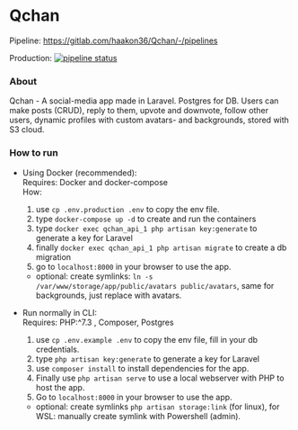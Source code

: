 # Qchan
Pipeline: https://gitlab.com/haakon36/Qchan/-/pipelines

Production:
[![pipeline status](https://gitlab.com/haakon36/Qchan/badges/production/pipeline.svg)](https://gitlab.com/haakon36/Qchan/-/commits/production)

### About

Qchan - A social-media app made in Laravel. Postgres for DB. Users can make posts (CRUD), reply to them, upvote and downvote, follow other users, dynamic profiles with custom avatars- and backgrounds, stored with S3 cloud.

### How to run

* Using Docker (recommended): \
  Requires: Docker and docker-compose \
How: 
  1. use `cp .env.production .env` to copy the env file.
  2. type `docker-compose up -d` to create and run the containers
  3. type `docker exec qchan_api_1 php artisan key:generate` to generate a key for Laravel
  4. finally `docker exec qchan_api_1 php artisan migrate` to create a db migration
  5. go to `localhost:8000` in your browser to use the app.
    * optional: create symlinks: `ln -s /var/www/storage/app/public/avatars public/avatars`, same for backgrounds, just replace with avatars.
    

* Run normally in CLI: \
  Requires: PHP:^7.3 , Composer, Postgres
  1. use `cp .env.example .env` to copy the env file, fill in your db credentials.
  2. type `php artisan key:generate` to generate a key for Laravel
  3. use `composer install` to install dependencies for the app.
  4. Finally use `php artisan serve` to use a local webserver with PHP to host the app.
  5. Go to `localhost:8000` in your browser to use the app.
    * optional: create symlinks `php artisan storage:link` (for linux), for WSL: manually create symlink with Powershell (admin).
